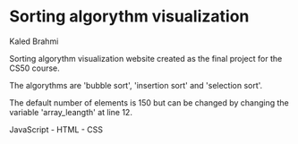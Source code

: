 # Sorting algorythm visualization
Kaled Brahmi

Sorting algorythm visualization website created as the final project for the CS50 course.

The algorythms are 'bubble sort', 'insertion sort' and 'selection sort'.

The default number of elements is 150 but can be changed by changing the variable 'array_leangth' at line 12.

JavaScript - HTML - CSS

